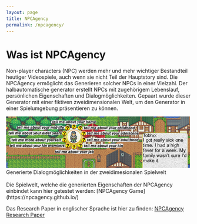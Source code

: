 ```yaml
---
layout: page
title: NPCAgency
permalink: /npcagency/
---
```

# Was ist NPCAgency
Non-player characters (NPC) werden mehr und mehr wichtiger Bestandteil heutiger Videospiele, auch wenn sie nicht Teil der Hauptstory sind. Die NPCAgency ermöglicht das Generieren solcher NPCs in einer Vielzahl. Der halbautomatische generator erstellt NPCs mit zugehörigem Lebenslauf, persönlichen Eigenschaften und Dialogmöglichkeiten. Gepaart wurde dieser Generator mit einer fiktiven zweidimensionalen Welt, um den Generator in einer Spielumgebung präsentieren zu können.

<div style="margin:0auto;"><img src="/npcagency/intro.png" alt="Dialogmöglichkeiten" width="500"/></div>
<div style="text-align:left;">Generierte Dialogmöglichkeiten in der zweidimesionalen Spielwelt</div>


<br>
Die Spielwelt, welche die generierten Eigenschaften der NPCAgency einbindet kann hier getestet werden: [NPCAgency Game](https://npcagency.github.io/)

Das Research Paper in englischer Sprache ist hier zu finden: [NPCAgency Research Paper](/npcagency/NPCAgency.pdf)